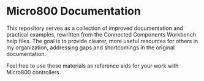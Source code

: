 # Micro800 Documentation

This repository serves as a collection of improved documentation and practical examples, rewritten from the Connected Components Workbench help files. The goal is to provide clearer, more useful resources for others in my organization, addressing gaps and shortcomings in the original documentation.

Feel free to use these materials as reference aids for your work with Micro800 controllers.
